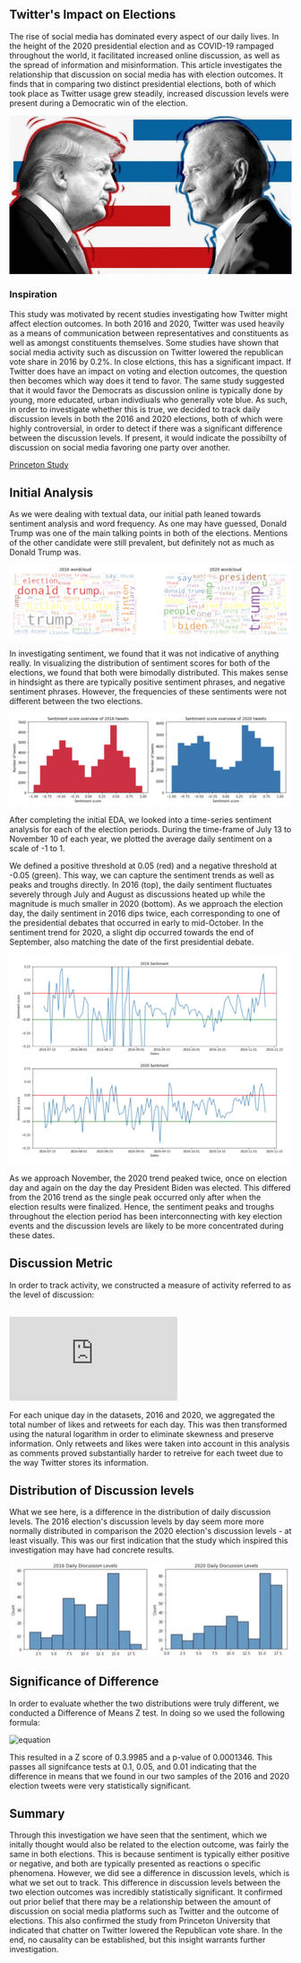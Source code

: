 ## Twitter's Impact on Elections

The rise of social media has dominated every aspect of our daily lives. In the height of the 2020 presidential election and as COVID-19 rampaged throughout the world, it facilitated increased online discussion, as well as the spread of information and misinformation. This article investigates the relationship that discussion on social media has with election outcomes. It finds that in comparing two distinct presidential elections, both of which took place as Twitter usage grew steadily, increased discussion levels were present during a Democratic win of the election.

![Trump_Biden](biden_trump.jpeg)

### Inspiration

This study was motivated by recent studies investigating how Twitter might affect election outcomes. In both 2016 and 2020, Twitter was used heavily as a means of communication between representatives and constituents as well as amongst constituents themselves. Some studies have shown that social media activity such as discussion on Twitter lowered the republican vote share in 2016 by 0.2%. In close elctions, this has a significant impact. If Twitter does have an impact on voting and election outcomes, the question then becomes which way does it tend to favor. The same study suggested that it would favor the Democrats as discussion online is typically done by young, more educated, urban indivdiuals who generally vote blue. As such, in order to investigate whether this is true, we decided to track daily discussion levels in both the 2016 and 2020 elections, both of which were highly controversial, in order to detect if there was a significant difference between the discussion levels. If present, it would indicate the possibilty of discussion on social media favoring one party over another.

[Princeton Study](http://www.princeton.edu/~fujiwara/papers/Social_Media_and_Vote_Outcomes.pdf)

## Initial Analysis

As we were dealing with textual data, our initial path leaned towards sentiment analysis and word frequency. As one may have guessed, Donald Trump was one of the main talking points in both of the elections. Mentions of the other candidate were still prevalent, but definitely not as much as Donald Trump was.

![Wordclouds](wordclouds.png)

In investigating sentiment, we found that it was not indicative of anything really. In visualizing the distribution of sentiment scores for both of the elections, we found that both were bimodally distributed. This makes sense in hindsight as there are typically positive sentiment phrases, and negative sentiment phrases. However, the frequencies of these sentiments were not different between the two elections.

![Sentiment](sentiment_overview.png)

After completing the initial EDA, we looked into a time-series sentiment analysis for each of the election periods. During the time-frame of July 13 to November 10 of each year, we plotted the average daily sentiment on a scale of -1 to 1.

We defined a positive threshold at 0.05 (red) and a negative threshold at -0.05 (green). This way, we can capture the sentiment trends as well as peaks and troughs directly. In  2016 (top), the daily sentiment fluctuates severely through July and August as discussions heated up while the magnitude is much smaller in 2020 (bottom). As we approach the election day, the daily sentiment in 2016 dips twice, each corresponding to one of the presidential debates that occurred in early to mid-October. In the sentiment trend for 2020, a slight dip occurred towards the end of September, also matching the date of the first presidential debate.

![Time_Series](sentiment_time_series.jpeg)

As we approach November, the 2020 trend peaked twice, once on election day and again on the day the day President Biden was elected. This differed from the 2016 trend as the single peak occurred only after when the election results were finalized. Hence, the sentiment peaks and troughs throughout the election period has been interconnecting with key election events and the discussion levels are likely to be more concentrated during these dates.

## Discussion Metric

In order to track activity, we constructed a measure of activity referred to as the level of discussion: <br>
<br>

![equation](https://latex.codecogs.com/gif.latex?d%20%3D%20ln%28rettweets%20&plus;%20likes%20&plus;%201%29)

For each unique day in the datasets, 2016 and 2020, we aggregated the total number of likes and retweets for each day. This was then transformed using the natural logarithm in order to eliminate skewness and preserve information. Only retweets and likes were taken into account in this analysis as comments proved substantially harder to retreive for each tweet due to the way Twitter stores its information.

## Distribution of Discussion levels

What we see here, is a difference in the distribution of daily discussion levels. The 2016 election's discussion levels by day seem more more normally distributed in comparison the 2020 election's discussion levels - at least visually. This was our first indication that the study which inspired this investigation may have had concrete results.

![2016_2020Discussion](disc_2016_2020.jpeg)

## Significance of Difference

In order to evaluate whether the two distributions were truly different, we conducted a Difference of Means Z test. In doing so we used the following formula: <br>

![equation](https://latex.codecogs.com/gif.latex?z&space;=&space;\frac{\mu_1&space;-&space;\mu_2}{\sqrt{\frac{\sigma_1^2}{n_1}&plus;&space;\frac{\sigma_2^2}{n_2}}})

This resulted in a Z score of 0.3.9985 and a p-value of 0.0001346. This passes all signifcance tests at 0.1, 0.05, and 0.01 indicating that the difference in means that we found in our two samples of the 2016 and 2020 election tweets were very statistically significant.

## Summary

Through this investigation we have seen that the sentiment, which we initally thought would also be related to the election outcome, was fairly the same in both elections. This is because sentiment is typically either positive or negative, and both are typically presented as reactions o specific phenomena. However, we did see a difference in discussion levels, which is what we set out to track. This difference in discussion levels between the two election outcomes was incredibly statistically significant. It confirmed out prior belief that there may be a relationship between the amount of discussion on social media platforms such as Twitter and the outcome of elections. This also confirmed the study from Princeton University that indicated that chatter on Twitter lowered the Republican vote share. In the end, no causality can be established, but this insight warrants further investigation.
